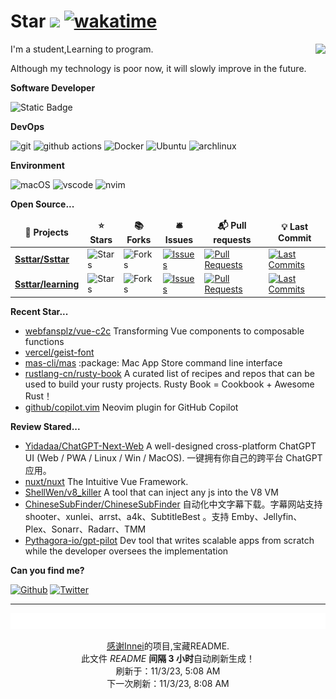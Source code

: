 # Star ![](https://visitor-badge.laobi.icu/badge?page_id=Ssttar.Ssttar) [![wakatime](https://wakatime.com/badge/user/840d21f8-ccf6-4443-ba54-0b5c2549c2e4.svg)](https://wakatime.com/@840d21f8-ccf6-4443-ba54-0b5c2549c2e4)

<picture>
  <source
    srcset="https://github-readme-stats.vercel.app/api?username=Ssttar&show_icons=true&theme=dark"
  />
  <source
    srcset="https://github-readme-stats.vercel.app/api?username=Ssttar&show_icons=true"
    media="(prefers-color-scheme: light), (prefers-color-scheme: no-preference)"
  />
  <img src="https://github-readme-stats.vercel.app/api?username=Ssttar&show_icons=true" align=right />
</picture>

I'm a student,Learning to program.

Although my technology is poor now, it will slowly improve in the future.

**Software Developer**

<p>
 <img alt="Static Badge" src="https://img.shields.io/badge/-clang-ea146?style=flat-square&logo=C&logoColor=white">
 <!-- <img alt="Static Badge" src="https://img.shields.io/badge/-rust-ea7?style=flat-square&logo=rust&logoColor=white"> -->
 <!-- <img alt="Static Badge" src="https://img.shields.io/badge/-go-%2300FFFF?style=flat-square&logo=go&logoColor=white"> -->
</p>

**DevOps**

<p>
  <img alt="git" src="https://img.shields.io/badge/-Git-F05032?style=flat-square&logo=git&logoColor=white" />
  <img alt="github actions"
    src="https://img.shields.io/badge/-Github_Actions-2088FF?style=flat-square&logo=github-actions&logoColor=white" />
  <img alt="Docker" src="https://img.shields.io/badge/-Docker-46a2f1?style=flat-square&logo=docker&logoColor=white" />
  <img alt="Ubuntu" src="https://img.shields.io/badge/-Ubuntu-DB652A?style=flat-square&logo=ubuntu&logoColor=white" />
  <img alt="archlinux" src="https://img.shields.io/badge/-archlinux-1793D1?style=flat-square&logo=ubuntu&logoColor=white" />
</p>

**Environment**

<p>
  <img alt="macOS" src="https://img.shields.io/badge/-macOS-333?style=flat-square&logo=apple&logoColor=white" />
  <img alt="vscode" src="https://img.shields.io/badge/Visual%20Studio%20Code-blue?style=flat-square&logo=visual-studio-code&logoColor=ffffff" />
  <img alt="nvim" src="https://img.shields.io/badge/NeoVim-649047?style=flat-square&logo=neovim&logoColor=ffffff" />
</p>

**Open Source...**

<table><thead align=center><tr border: none;><td><b>🎁 Projects</b></td><td><b>⭐ Stars</b></td><td><b>📚 Forks</b></td><td><b>🛎 Issues</b></td><td><b>📬 Pull requests</b></td><td><b>💡 Last Commit</b></td></tr></thead><tbody><tr><td><a href=https://github.com/Ssttar/Ssttar><b>Ssttar/Ssttar</b></a></td><td><img alt=Stars src="https://img.shields.io/github/stars/Ssttar/Ssttar?style=flat-square&labelColor=343b41"></td><td><img alt=Forks src="https://img.shields.io/github/forks/Ssttar/Ssttar?style=flat-square&labelColor=343b41"></td><td><a href=https://github.com/Ssttar/Ssttar/issues target=_blank><img alt=Issues src="https://img.shields.io/github/issues/Ssttar/Ssttar?style=flat-square&labelColor=343b41"></a></td><td><a href=https://github.com/Ssttar/Ssttar/pulls target=_blank><img alt="Pull Requests"src="https://img.shields.io/github/issues-pr/Ssttar/Ssttar?style=flat-square&labelColor=343b41"></a></td><td><a href=https://github.com/Ssttar/Ssttar/commits target=_blank><img alt="Last Commits"src="https://img.shields.io/github/last-commit/Ssttar/Ssttar?style=flat-square&labelColor=343b41"></a></td></tr><tr><td><a href=https://github.com/Ssttar/learning><b>Ssttar/learning</b></a></td><td><img alt=Stars src="https://img.shields.io/github/stars/Ssttar/learning?style=flat-square&labelColor=343b41"></td><td><img alt=Forks src="https://img.shields.io/github/forks/Ssttar/learning?style=flat-square&labelColor=343b41"></td><td><a href=https://github.com/Ssttar/learning/issues target=_blank><img alt=Issues src="https://img.shields.io/github/issues/Ssttar/learning?style=flat-square&labelColor=343b41"></a></td><td><a href=https://github.com/Ssttar/learning/pulls target=_blank><img alt="Pull Requests"src="https://img.shields.io/github/issues-pr/Ssttar/learning?style=flat-square&labelColor=343b41"></a></td><td><a href=https://github.com/Ssttar/learning/commits target=_blank><img alt="Last Commits"src="https://img.shields.io/github/last-commit/Ssttar/learning?style=flat-square&labelColor=343b41"></a></td></tr></tbody></table>

**Recent Star...**

<ul><li><a href=https://github.com/webfansplz/vue-c2c>webfansplz/vue-c2c</a><span> Transforming Vue components to composable functions</span></li><li><a href=https://github.com/vercel/geist-font>vercel/geist-font</a></li><li><a href=https://github.com/mas-cli/mas>mas-cli/mas</a><span> :package: Mac App Store command line interface</span></li><li><a href=https://github.com/rustlang-cn/rusty-book>rustlang-cn/rusty-book</a><span> A curated list of recipes and repos that can be used to build your rusty projects. Rusty Book = Cookbook + Awesome Rust！</span></li><li><a href=https://github.com/github/copilot.vim>github/copilot.vim</a><span> Neovim plugin for GitHub Copilot</span></li></ul>

**Review Stared...**

<ul><li><a href=https://github.com/Yidadaa/ChatGPT-Next-Web>Yidadaa/ChatGPT-Next-Web</a><span> A well-designed cross-platform ChatGPT UI (Web / PWA / Linux / Win / MacOS). 一键拥有你自己的跨平台 ChatGPT 应用。</span></li><li><a href=https://github.com/nuxt/nuxt>nuxt/nuxt</a><span> The Intuitive Vue Framework.</span></li><li><a href=https://github.com/ShellWen/v8_killer>ShellWen/v8_killer</a><span> A tool that can inject any js into the V8 VM</span></li><li><a href=https://github.com/ChineseSubFinder/ChineseSubFinder>ChineseSubFinder/ChineseSubFinder</a><span> 自动化中文字幕下载。字幕网站支持 shooter、xunlei、arrst、a4k、SubtitleBest 。支持 Emby、Jellyfin、Plex、Sonarr、Radarr、TMM</span></li><li><a href=https://github.com/Pythagora-io/gpt-pilot>Pythagora-io/gpt-pilot</a><span> Dev tool that writes scalable apps from scratch while the developer oversees the implementation</span></li></ul>

**Can you find me?**

<p><a href="https://github.com/Ssttar" target="_blank"><img alt="Github" src="https://img.shields.io/badge/GitHub-%2312100E.svg?&style=for-the-badge&logo=Github&logoColor=white" /></a> <a href="https://twitter.com/ciLu270171" target="_blank"><img alt="Twitter" src="https://img.shields.io/badge/twitter-%231DA1F2.svg?&style=for-the-badge&logo=twitter&logoColor=white" />

---

<img src="./sponsorkit/sponsors.svg" />

<!-- motto -->
<p align=center>感谢<a href=https://github.com/Innei>Innei</a>的项目,宝藏README.<br>此文件 <i>README</i> <b>间隔 3 小时</b>自动刷新生成！<br>刷新于：11/3/23, 5:08 AM<br>下一次刷新：11/3/23, 8:08 AM</p>
